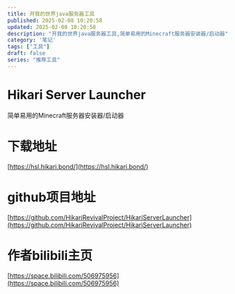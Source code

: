```yaml
---
title: 开我的世界java服务器工具
published: 2025-02-08 10:20:58
updated: 2025-02-08 10:20:58
description: "开我的世界java服务器工具,简单易用的Minecraft服务器安装器/启动器"
category: '笔记'
tags: ["工具"]
draft: false
series: "推荐工具"
---
```

# Hikari Server Launcher
简单易用的Minecraft服务器安装器/启动器
# 下载地址
[https://hsl.hikari.bond/](https://hsl.hikari.bond/)
# github项目地址
[https://github.com/HikariRevivalProject/HikariServerLauncher](https://github.com/HikariRevivalProject/HikariServerLauncher)
# 作者bilibili主页
[https://space.bilibili.com/506975956](https://space.bilibili.com/506975956)


